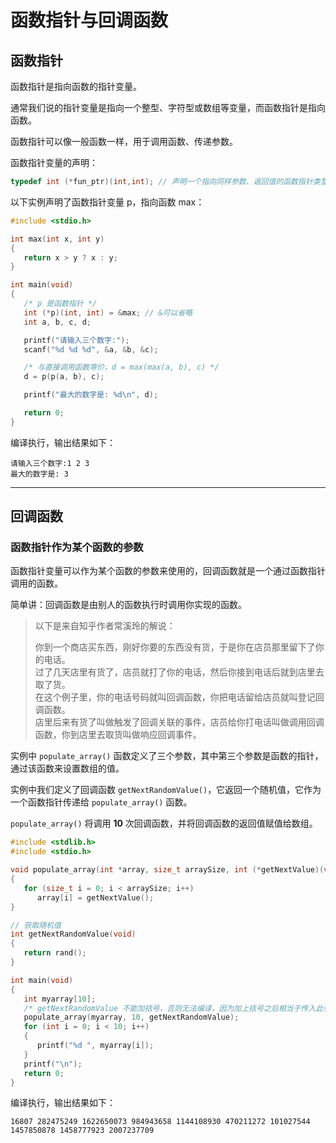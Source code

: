 # 函数指针与回调函数

## 函数指针

函数指针是指向函数的指针变量。

通常我们说的指针变量是指向一个整型、字符型或数组等变量，而函数指针是指向函数。

函数指针可以像一般函数一样，用于调用函数、传递参数。

函数指针变量的声明：

```c
typedef int (*fun_ptr)(int,int); // 声明一个指向同样参数、返回值的函数指针类型
```

以下实例声明了函数指针变量 p，指向函数 max：

```c
#include <stdio.h>

int max(int x, int y)
{
   return x > y ? x : y;
}

int main(void)
{
   /* p 是函数指针 */
   int (*p)(int, int) = &max; // &可以省略
   int a, b, c, d;

   printf("请输入三个数字:");
   scanf("%d %d %d", &a, &b, &c);

   /* 与直接调用函数等价，d = max(max(a, b), c) */
   d = p(p(a, b), c);

   printf("最大的数字是: %d\n", d);

   return 0;
}
```

编译执行，输出结果如下：

```text
请输入三个数字:1 2 3
最大的数字是: 3
```

___

## 回调函数

### 函数指针作为某个函数的参数

函数指针变量可以作为某个函数的参数来使用的，回调函数就是一个通过函数指针调用的函数。

简单讲：回调函数是由别人的函数执行时调用你实现的函数。

> 以下是来自知乎作者常溪玲的解说：
>
> 你到一个商店买东西，刚好你要的东西没有货，于是你在店员那里留下了你的电话。  
> 过了几天店里有货了，店员就打了你的电话，然后你接到电话后就到店里去取了货。  
> 在这个例子里，你的电话号码就叫回调函数，你把电话留给店员就叫登记回调函数。  
> 店里后来有货了叫做触发了回调关联的事件，店员给你打电话叫做调用回调函数，你到店里去取货叫做响应回调事件。

实例中 `populate_array()` 函数定义了三个参数，其中第三个参数是函数的指针，通过该函数来设置数组的值。

实例中我们定义了回调函数 `getNextRandomValue()`，它返回一个随机值，它作为一个函数指针传递给 `populate_array()` 函数。

`populate_array()` 将调用 **10** 次回调函数，并将回调函数的返回值赋值给数组。

```c
#include <stdlib.h>
#include <stdio.h>

void populate_array(int *array, size_t arraySize, int (*getNextValue)(void))
{
   for (size_t i = 0; i < arraySize; i++)
      array[i] = getNextValue();
}

// 获取随机值
int getNextRandomValue(void)
{
   return rand();
}

int main(void)
{
   int myarray[10];
   /* getNextRandomValue 不能加括号，否则无法编译，因为加上括号之后相当于传入此参数时传入了 int , 而不是函数指针*/
   populate_array(myarray, 10, getNextRandomValue);
   for (int i = 0; i < 10; i++)
   {
      printf("%d ", myarray[i]);
   }
   printf("\n");
   return 0;
}
```

编译执行，输出结果如下：

```text
16807 282475249 1622650073 984943658 1144108930 470211272 101027544 1457850878 1458777923 2007237709 
```
